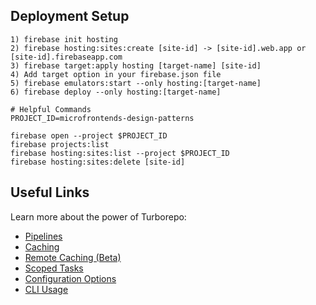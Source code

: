 ## Deployment Setup

```
1) firebase init hosting
2) firebase hosting:sites:create [site-id] -> [site-id].web.app or [site-id].firebaseapp.com
3) firebase target:apply hosting [target-name] [site-id]
4) Add target option in your firebase.json file
5) firebase emulators:start --only hosting:[target-name]
6) firebase deploy --only hosting:[target-name]

# Helpful Commands
PROJECT_ID=microfrontends-design-patterns

firebase open --project $PROJECT_ID
firebase projects:list
firebase hosting:sites:list --project $PROJECT_ID
firebase hosting:sites:delete [site-id]

```

## Useful Links

Learn more about the power of Turborepo:

- [Pipelines](https://turborepo.org/docs/features/pipelines)
- [Caching](https://turborepo.org/docs/features/caching)
- [Remote Caching (Beta)](https://turborepo.org/docs/features/remote-caching)
- [Scoped Tasks](https://turborepo.org/docs/features/scopes)
- [Configuration Options](https://turborepo.org/docs/reference/configuration)
- [CLI Usage](https://turborepo.org/docs/reference/command-line-reference)
